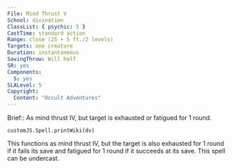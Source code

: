 ```yaml
---
File: Mind Thrust V
School: divination
ClassList: { psychic: 5 }
CastTime: standard action
Range: close (25 + 5 ft./2 levels)
Targets: one creature
Duration: instantaneous
SavingThrow: Will half
SR: yes
Components:
  S: yes
SLALevel: 5
Copyright:
  Content: "Occult Adventures"
---
```

Brief:: As mind thrust IV, but target is exhausted or fatigued for 1 round.

```dataviewjs
customJS.Spell.printWiki(dv)
```

This functions as mind thrust IV, but the target is also exhausted for 1 round if it fails its save and fatigued for 1 round if it succeeds at its save. This spell can be undercast.
